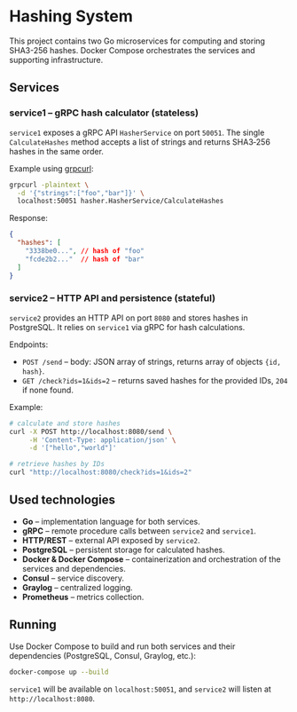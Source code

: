 # Hashing System
This project contains two Go microservices for computing and storing SHA3-256
hashes. Docker Compose orchestrates the services and supporting infrastructure.

## Services

### service1 – gRPC hash calculator (stateless)

`service1` exposes a gRPC API `HasherService` on port `50051`. The single
`CalculateHashes` method accepts a list of strings and returns SHA3‑256 hashes in
the same order.

Example using [grpcurl](https://github.com/fullstorydev/grpcurl):

```bash
grpcurl -plaintext \
  -d '{"strings":["foo","bar"]}' \
  localhost:50051 hasher.HasherService/CalculateHashes
```

Response:

```json
{
  "hashes": [
    "3338be0...", // hash of "foo"
    "fcde2b2..."  // hash of "bar"
  ]
}
```

### service2 – HTTP API and persistence (stateful)

`service2` provides an HTTP API on port `8080` and stores hashes in PostgreSQL.
It relies on `service1` via gRPC for hash calculations.

Endpoints:

* `POST /send` – body: JSON array of strings, returns array of
  objects `{id, hash}`.
* `GET /check?ids=1&ids=2` – returns saved hashes for the provided IDs,
  `204` if none found.

Example:

```bash
# calculate and store hashes
curl -X POST http://localhost:8080/send \
     -H 'Content-Type: application/json' \
     -d '["hello","world"]'

# retrieve hashes by IDs
curl "http://localhost:8080/check?ids=1&ids=2"
```

## Used technologies

- **Go** – implementation language for both services.
- **gRPC** – remote procedure calls between `service2` and `service1`.
- **HTTP/REST** – external API exposed by `service2`.
- **PostgreSQL** – persistent storage for calculated hashes.
- **Docker & Docker Compose** – containerization and orchestration of the services and dependencies.
- **Consul** – service discovery.
- **Graylog** – centralized logging.
- **Prometheus** – metrics collection.

## Running

Use Docker Compose to build and run both services and their dependencies
(PostgreSQL, Consul, Graylog, etc.):

```bash
docker-compose up --build
```

`service1` will be available on `localhost:50051`, and `service2` will listen at
`http://localhost:8080`.



